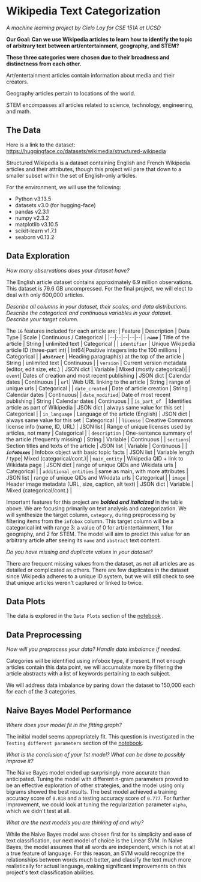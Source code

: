 # **Wikipedia Text Categorization**
*A machine learning project by Cielo Loy for CSE 151A at UCSD*

**Our Goal: Can we use Wikipedia articles to learn how to identify the topic of arbitrary text between art/entertainment, geography, and STEM?**

**These three categories were chosen due to their broadness and distinctness from each other.**

Art/entertainment articles contain information about media and their creators.

Geography articles pertain to locations of the world.

STEM encompasses all articles related to science, technology, engineering, and math.

## The Data
Here is a link to the dataset:
https://huggingface.co/datasets/wikimedia/structured-wikipedia

Structured Wikipedia is a dataset containing English and French Wikipedia articles and their attributes, though this project will pare that down to a smaller subset within the set of English-only articles. 

For the environment, we will use the following: 
- Python v3.13.5
- datasets v3.0 (for hugging-face)
- pandas v2.3.1
- numpy v2.3.2
- matplotlib v3.10.5
- scikit-learn v1.7.1
- seaborn v0.13.2



## Data Exploration

*How many observations does your dataset have?*

The English article dataset contains approximately 6.9 million observations. This dataset is 79.6 GB uncompressed. For the final project, we will elect to deal with only 600,000 articles. 

*Describe all columns in your dataset, their scales, and data distributions. Describe the categorical and continuous variables in your dataset. Describe your target column.*

The `16` features included for each article are:
| Feature | Description | Data Type | Scale | Continuous / Categorical |
|--|--|--|--|--|
| ***`name`*** | Title of the article | String | unlimited text | Categorical |
| `identifier`   | Unique Wikipedia article ID (three-part int) | Int64|Positive integers into the 100 millions | Categorical |
| ***`abstract`*** | Heading paragraph(s) at the top of the article | String | unlimited text | Continuous |
| `version` | Current version metadata (editor, edit size, etc.) | JSON dict | Variable | Mixed (mostly categorical)|
| `event`| Dates of creation and most recent publishing | JSON dict | Calendar dates | Continuous |
| `url`| Web URL linking to the article | String | range of unique urls | Categorical |
| `date_created` | Date of article creation | String | Calendar dates | Continuous|
| `date_modified`| Date of most recent publishing | String | Calendar dates | Continuous |
| `is_part_of ` | Identifies article as part of Wikipedia | JSON dict | always same value for this set | Categorical |
| `in_language`  | Language of the article (English)  | JSON dict | always same value for this set | Categorical |
| `license` | Creative Commons license info (name, ID, URL) | JSON list | Range of unique licenses used by articles, not many | Categorical |
| `description` | One-sentence summary of the article (frequently missing) | String | Variable | Continuous |
| `sections`| Section titles and texts of the article | JSON list | Variable | Continuous |
| ***`infoboxes`*** | Infobox object with basic topic facts | JSON list | Variable length / type| Mixed (categorical/cont.)|
| `main_entity` | Wikipedia QID + link to Wikidata page | JSON dict | range of unique QIDs and Wikidata urls | Categorical |
| `additional_entities` | same as main, with more attributes | JSON list | range of unique QIDs and Wikidata urls | Categorical |
| `image` | Header image metadata (URL, size, caption, alt text) | JSON dict | Variable | Mixed (categorical/cont.) |

Important features for this project are ***bolded and italicized*** in the table above. We are focusing primarily on text analysis and categorization. We will synthesize the target column, `category`, during preprocessing by filtering items from the `infobox` column. This target column will be a categorical int with range 3: a value of 0 for art/entertainment, 1 for geography, and 2 for STEM. The model will aim to predict this value for an arbitrary article after seeing its `name` and `abstract` text content.


*Do you have missing and duplicate values in your dataset?*

There are frequent missing values from the dataset, as not all articles are as detailed or complicated as others. There are few duplicates in the dataset since Wikipedia adheres to a unique ID system, but we will still check to see that unique articles weren't captured or linked to twice.

## Data Plots
The data is explored in the `Data Plots` section of the [notebook](wiki-model.ipynb) .


## Data Preprocessing

*How will you preprocess your data? Handle data imbalance if needed.*

Categories will be identified using infobox type, if present. If not enough articles contain this data point, we will accumulate more by filtering the article abstracts with a list of keywords pertaining to each subject.

We will address data imbalance by paring down the dataset to 150,000 each for each of the 3 categories.

## Naive Bayes Model Performance

*Where does your model fit in the fitting graph?*

The initial model seems appropriately fit. This question is investigated in the `Testing different parameters` section of the [notebook](wiki-model.ipynb).

*What is the conclusion of your 1st model? What can be done to possibly improve it?*

The Naive Bayes model ended up surprisingly more accurate than anticipated. Tuning the model with different n-gram parameters proved to be an effective exploration of other strategies, and the model using only bigrams showed the best results. The best model achieved a training accuracy score of `0.818` and a testing accuracy score of `0.777`. For further improvement, we could look at tuning the regularization parameter `alpha`, which we didn't test at all. 

*What are the next models you are thinking of and why?*

While the Naive Bayes model was chosen first for its simplicity and ease of text classification, our next model of choice is the Linear SVM. In Naive Bayes, the model assumes that all words are independent, which is not at all a true feature of language. For this reason, an SVM would recognize the relationships between words much better, and classify the text much more realistically for actual language, making significant improvements on this project's text classification abilities.


